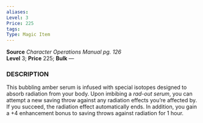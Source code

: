 ```yaml
---
aliases: 
Level: 3
Price: 225
tags: 
Type: Magic Item
---
```

**Source** _Character Operations Manual pg. 126_  
**Level** 3; **Price** 225; **Bulk** —

### DESCRIPTION

This bubbling amber serum is infused with special isotopes designed to absorb radiation from your body. Upon imbibing a _rad-out serum_, you can attempt a new saving throw against any radiation effects you’re affected by. If you succeed, the radiation effect automatically ends. In addition, you gain a +4 enhancement bonus to saving throws against radiation for 1 hour.
